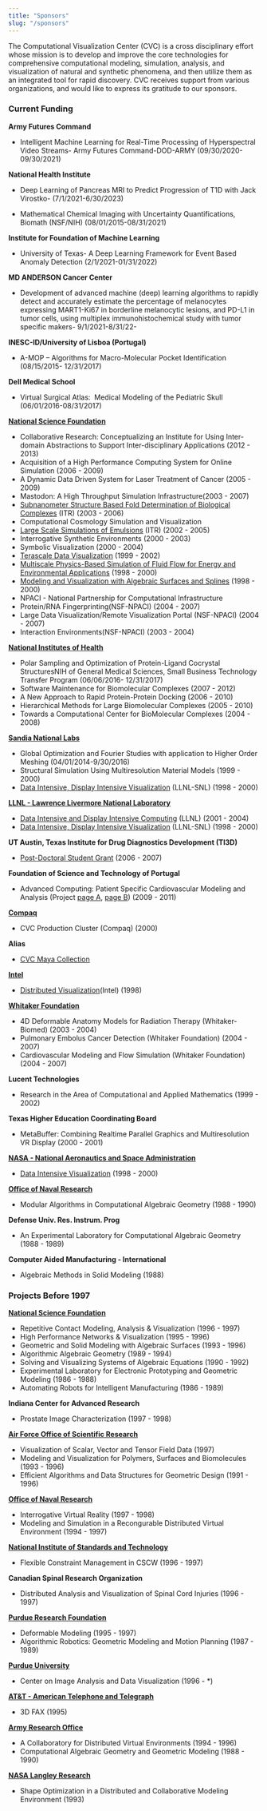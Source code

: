 ```yaml
---
title: "Sponsors"
slug: "/sponsors"
---
```

The Computational Visualization Center (CVC) is a cross disciplinary effort whose mission is to develop and improve the core technologies for comprehensive computational modeling, simulation, analysis, and visualization of natural and synthetic phenomena, and then utilize them as an integrated tool for rapid discovery. CVC receives support from various organizations, and would like to express its gratitude to our sponsors.

### Current Funding

**Army Futures Command**
* Intelligent Machine Learning for Real-Time Processing of Hyperspectral Video Streams- Army Futures Command-DOD-ARMY (09/30/2020-09/30/2021)

**National Health Institute**
* Deep Learning of Pancreas MRI to Predict Progression of T1D with Jack Virostko- (7/1/2021-6/30/2023)

* Mathematical Chemical Imaging with Uncertainty Quantifications, Biomath (NSF/NIH) (08/01/2015-08/31/2021)

**Institute for Foundation of Machine Learning** 
* University of Texas- A Deep Learning Framework for Event Based Anomaly Detection (2/1/2021-01/31/2022)

**MD ANDERSON Cancer Center**
* Development of advanced machine (deep) learning algorithms to rapidly detect and accurately estimate the percentage of melanocytes expressing MART1-Ki67 in borderline melanocytic lesions, and PD-L1 in tumor cells, using multiplex immunohistochemical study with tumor specific makers- 9/1/2021-8/31/22-

**INESC-ID/University of Lisboa (Portugal)**
* A-MOP – Algorithms for Macro-Molecular Pocket Identification (08/15/2015- 12/31/2017)

**Dell Medical School**
* Virtual Surgical Atlas:  Medical Modeling of the Pediatric Skull (06/01/2016-08/31/2017)

[**National Science Foundation**](https://www.nsf.gov/)
* Collaborative Research: Conceptualizing an Institute for Using Inter-domain Abstractions to Support Inter-disciplinary Applications (2012 - 2013)
* Acquisition of a High Performance Computing System for Online Simulation (2006 - 2009)
* A Dynamic Data Driven System for Laser Treatment of Cancer (2005 - 2009)
* Mastodon: A High Throughput Simulation Infrastructure(2003 - 2007)
* [Subnanometer Structure Based Fold Determination of Biological Complexes](https://cvcweb.oden.utexas.edu/cvc/sponsors/ssbfd.php) (ITR) (2003 - 2006)
* Computational Cosmology Simulation and Visualization
* [Large Scale Simulations of Emulsions](https://cvcweb.oden.utexas.edu/cvc/sponsors/emulsions.php) (ITR) (2002 - 2005)
* Interrogative Synthetic Environments (2000 - 2003)
* Symbolic Visualization (2000 - 2004)
* [Terascale Data Visualization](https://cvcweb.oden.utexas.edu/cvc/sponsors/ditdv.php) (1999 - 2002)
* [Multiscale Physics-Based Simulation of Fluid Flow for Energy and Environmental Applications](https://cvcweb.oden.utexas.edu/cvc/sponsors/mpsffeea.php) (1998 - 2000)
* [Modeling and Visualization with Algebraic Surfaces and Splines](https://cvcweb.oden.utexas.edu/cvc/sponsors/mvass.php) (1998 - 2000)
* NPACI - National Partnership for Computational Infrastructure
* Protein/RNA Fingerprinting(NSF-NPACI) (2004 - 2007)
* Large Data Visualization/Remote Visualization Portal (NSF-NPACI) (2004 - 2007)
* Interaction Environments(NSF-NPACI) (2003 - 2004)

[**National Institutes of Health**](https://www.nih.gov/)

*   Polar Sampling and Optimization of Protein-Ligand Cocrystal StructuresNIH of General Medical Sciences, Small Business Technology Transfer Program (06/06/2016- 12/31/2017)
*   Software Maintenance for Biomolecular Complexes (2007 - 2012)
*   A New Approach to Rapid Protein-Protein Docking (2006 - 2010)
*   Hierarchical Methods for Large Biomolecular Complexes (2005 - 2010)
*   Towards a Computational Center for BioMolecular Complexes (2004 - 2008)

[**Sandia National Labs**](https://www.sandia.gov/)

*   Global Optimization and Fourier Studies with application to Higher Order Meshing (04/01/2014-9/30/2016)
*   Structural Simulation Using Multiresolution Material Models (1999 - 2000)
*   [Data Intensive, Display Intensive Visualization](https://cvcweb.oden.utexas.edu/cvc/sponsors/didiv.php) (LLNL-SNL) (1998 - 2000)

[**LLNL - Lawrence Livermore National Laboratory**](https://www.llnl.gov/)

*   [Data Intensive and Display Intensive Computing](https://cvcweb.oden.utexas.edu/cvc/sponsors/div.php) (LLNL) (2001 - 2004)
*   [Data Intensive, Display Intensive Visualization](https://cvcweb.oden.utexas.edu/cvc/sponsors/didiv.php) (LLNL-SNL) (1998 - 2000)

**UT Austin, Texas Institute for Drug Diagnostics Development (TI3D)**

*   [Post-Doctoral Student Grant](https://cvcweb.ices.utexas.edu/cvcwp/?page_id=83) (2006 - 2007)

**Foundation of Science and Technology of Portugal**

*   Advanced Computing: Patient Specific Cardiovascular Modeling and Analysis (Project [page A](https://cvcweb.ices.utexas.edu/cvcwp/?page_id=1583), [page B](https://cvcweb.ices.utexas.edu/cvcwp/?page_id=1583)) (2009 - 2011)

[**Compaq**](https://www.compaq.com/)

*   CVC Production Cluster (Compaq) (2000)


**Alias**

*   [CVC Maya Collection](https://cvcweb.ices.utexas.edu/cvc/sponsors/cvcmaya/index.htm)

[**Intel**](https://www.intel.com/)

*   [Distributed Visualization](https://cvcweb.oden.utexas.edu/cvc/sponsors/intel.php)(Intel) (1998)

[**Whitaker Foundation**](https://www.whitaker.org/index.php)

*   4D Deformable Anatomy Models for Radiation Therapy (Whitaker-Biomed) (2003 - 2004)
*   Pulmonary Embolus Cancer Detection (Whitaker Foundation) (2004 - 2007)
*   Cardiovascular Modeling and Flow Simulation (Whitaker Foundation) (2004 - 2007)


**Lucent Technologies**

*   Research in the Area of Computational and Applied Mathematics (1999 - 2002)

 
**Texas Higher Education Coordinating Board**

*   MetaBuffer: Combining Realtime Parallel Graphics and Multiresolution VR Display (2000 - 2001)

[**NASA - National Aeronautics and Space Administration**](https://www.nasa.gov/)

*   [Data Intensive Visualization](https://cvcweb.oden.utexas.edu/cvc/sponsors/div.php) (1998 - 2000)

[  **Office of Naval Research**](https://www.nre.navy.mil/)

*   Modular Algorithms in Computational Algebraic Geometry (1988 - 1990)
  
**Defense Univ. Res. Instrum. Prog**

*   An Experimental Laboratory for Computational Algebraic Geometry (1988 - 1989)

  
**Computer Aided Manufacturing - International**

*   Algebraic Methods in Solid Modeling (1988)

### Projects Before 1997

[**National Science Foundation**](https://www.nsf.gov/)

*   Repetitive Contact Modeling, Analysis & Visualization (1996 - 1997)
*   High Performance Networks & Visualization (1995 - 1996)
*   Geometric and Solid Modeling with Algebraic Surfaces (1993 - 1996)
*   Algorithmic Algebraic Geometry (1989 - 1994)
*   Solving and Visualizing Systems of Algebraic Equations (1990 - 1992)
*   Experimental Laboratory for Electronic Prototyping and Geometric Modeling (1986 - 1988)
*   Automating Robots for Intelligent Manufacturing (1986 - 1989)

  
**Indiana Center for Advanced Research**

*   Prostate Image Characterization (1997 - 1998)

[**Air Force Office of Scientific Research**](https://www.afrl.af.mil/AFOSR/)

*   Visualization of Scalar, Vector and Tensor Field Data (1997)
*   Modeling and Visualization for Polymers, Surfaces and Biomolecules (1993 - 1996)
*   Efficient Algorithms and Data Structures for Geometric Design (1991 - 1996)

[**Office of Naval Research**](https://www.nre.navy.mil/)

*   Interrogative Virtual Reality (1997 - 1998)
*   Modeling and Simulation in a Recongurable Distributed Virtual Environment (1994 - 1997)

[  **National Institute of Standards and Technology**](https://www.nist.gov/)

*   Flexible Constraint Management in CSCW (1996 - 1997)

 
**Canadian Spinal Research Organization**

*   Distributed Analysis and Visualization of Spinal Cord Injuries (1996 - 1997)

[**Purdue Research Foundation**](https://prf.org/)

*   Deformable Modeling (1995 - 1997)
*   Algorithmic Robotics: Geometric Modeling and Motion Planning (1987 - 1989)

[**Purdue University**](https://www.purdue.edu/)

*   Center on Image Analysis and Data Visualization (1996 - \*)

[**AT&T - American Telephone and Telegraph**](https://www.att.com/)

*   3D FAX (1995)

[**Army Research Office**](https://arl.devcom.army.mil/who-we-are/aro/)

*   A Collaboratory for Distributed Virtual Environments (1994 - 1996)
*   Computational Algebraic Geometry and Geometric Modeling (1988 - 1990)

[**NASA Langley Research**](https://www.nasa.gov/langley/)

*   Shape Optimization in a Distributed and Collaborative Modeling Environment (1993)